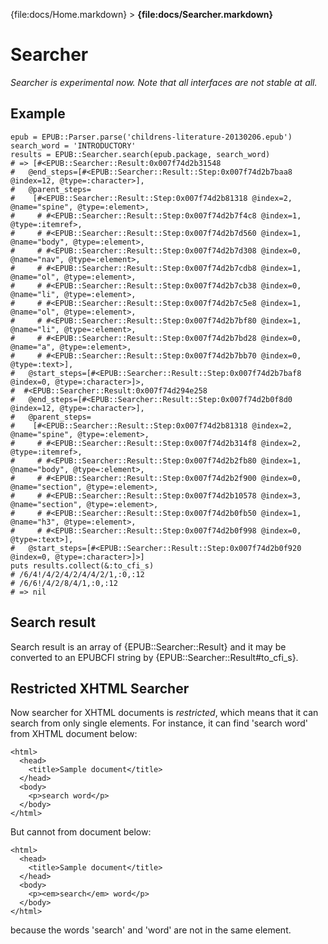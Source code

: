 {file:docs/Home.markdown} > **{file:docs/Searcher.markdown}**

Searcher
========

*Searcher is experimental now. Note that all interfaces are not stable at all.*

Example
-------

    epub = EPUB::Parser.parse('childrens-literature-20130206.epub')
    search_word = 'INTRODUCTORY'
    results = EPUB::Searcher.search(epub.package, search_word)
    # => [#<EPUB::Searcher::Result:0x007f74d2b31548
    #   @end_steps=[#<EPUB::Searcher::Result::Step:0x007f74d2b7baa8 @index=12, @type=:character>],
    #   @parent_steps=
    #    [#<EPUB::Searcher::Result::Step:0x007f74d2b81318 @index=2, @name="spine", @type=:element>,
    #     # #<EPUB::Searcher::Result::Step:0x007f74d2b7f4c8 @index=1, @type=:itemref>,
    #     # #<EPUB::Searcher::Result::Step:0x007f74d2b7d560 @index=1, @name="body", @type=:element>,
    #     # #<EPUB::Searcher::Result::Step:0x007f74d2b7d308 @index=0, @name="nav", @type=:element>,
    #     # #<EPUB::Searcher::Result::Step:0x007f74d2b7cdb8 @index=1, @name="ol", @type=:element>,
    #     # #<EPUB::Searcher::Result::Step:0x007f74d2b7cb38 @index=0, @name="li", @type=:element>,
    #     # #<EPUB::Searcher::Result::Step:0x007f74d2b7c5e8 @index=1, @name="ol", @type=:element>,
    #     # #<EPUB::Searcher::Result::Step:0x007f74d2b7bf80 @index=1, @name="li", @type=:element>,
    #     # #<EPUB::Searcher::Result::Step:0x007f74d2b7bd28 @index=0, @name="a", @type=:element>,
    #     # #<EPUB::Searcher::Result::Step:0x007f74d2b7bb70 @index=0, @type=:text>],
    #   @start_steps=[#<EPUB::Searcher::Result::Step:0x007f74d2b7baf8 @index=0, @type=:character>]>,
    #  #<EPUB::Searcher::Result:0x007f74d294e258
    #   @end_steps=[#<EPUB::Searcher::Result::Step:0x007f74d2b0f8d0 @index=12, @type=:character>],
    #   @parent_steps=
    #    [#<EPUB::Searcher::Result::Step:0x007f74d2b81318 @index=2, @name="spine", @type=:element>,
    #     # #<EPUB::Searcher::Result::Step:0x007f74d2b314f8 @index=2, @type=:itemref>,
    #     # #<EPUB::Searcher::Result::Step:0x007f74d2b2fb80 @index=1, @name="body", @type=:element>,
    #     # #<EPUB::Searcher::Result::Step:0x007f74d2b2f900 @index=0, @name="section", @type=:element>,
    #     # #<EPUB::Searcher::Result::Step:0x007f74d2b10578 @index=3, @name="section", @type=:element>,
    #     # #<EPUB::Searcher::Result::Step:0x007f74d2b0fb50 @index=1, @name="h3", @type=:element>,
    #     # #<EPUB::Searcher::Result::Step:0x007f74d2b0f998 @index=0, @type=:text>],
    #   @start_steps=[#<EPUB::Searcher::Result::Step:0x007f74d2b0f920 @index=0, @type=:character>]>]
    puts results.collect(&:to_cfi_s)
    # /6/4!/4/2/4/2/4/4/2/1,:0,:12
    # /6/6!/4/2/8/4/1,:0,:12
    # => nil

Search result
-------------

Search result is an array of {EPUB::Searcher::Result} and it may be converted to an EPUBCFI string by {EPUB::Searcher::Result#to_cfi_s}.

Restricted XHTML Searcher
-------------------------

Now searcher for XHTML documents is *restricted*, which means that it can search from only single elements. For instance, it can find 'search word' from XHTML document below:

    <html>
      <head>
        <title>Sample document</title>
      </head>
      <body>
        <p>search word</p>
      </body>
    </html>

But cannot from document below:

    <html>
      <head>
        <title>Sample document</title>
      </head>
      <body>
        <p><em>search</em> word</p>
      </body>
    </html>

because the words 'search' and 'word' are not in the same element.
